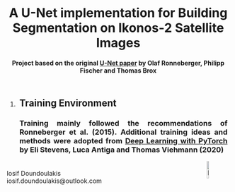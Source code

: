 <body>
    <div>
        <h1 align='center'> A U-Net implementation for Building Segmentation on Ikonos-2 Satellite Images </h1>
        <h4 align='center'>
            Project based on the original <a href="https://arxiv.org/abs/1505.04597">U-Net paper</a>
            by Olaf Ronneberger, Philipp Fischer and Thomas Brox
        </h4>
    </div>
    <div class='sections'>
        <ol>
            <li>
                <div style='border-width:1px;padding:5px'>
                    <h2>Training Environment</h4>
                    <h3 align='justify'>Training mainly followed the recommendations of Ronneberger et al. (2015). Additional training ideas and methods were adopted from
                        <a href='https://www.google.com/search?channel=fs&client=ubuntu&q=deep+learning+with+pytorch'>Deep Learning with PyTorch</a> by Eli Stevens, Luca Antiga and Thomas Viehmann (2020)
                    </h3>
                    <a href='https://www.google.com/search?channel=fs&client=ubuntu&q=deep+learning+with+pytorch'>
                        <img src='https://images.manning.com/book/3/8e5d003-09e3-430e-a5a3-f42ee1cafb5f/Stevens-DLPy-HI.png' width=10% height=10% align='right'
                        alt='Deep Learning with PyTorch'>
                    </a>
                    <p>
                    </p>
                </div>
            </li>
        </ol>
    </div>
</body>
<footer>
Iosif Doundoulakis <br>
iosif.doundoulakis@outlook.com
</footer>

